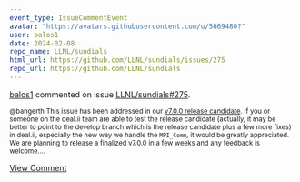 ```yaml
---
event_type: IssueCommentEvent
avatar: "https://avatars.githubusercontent.com/u/5669480?"
user: balos1
date: 2024-02-08
repo_name: LLNL/sundials
html_url: https://github.com/LLNL/sundials/issues/275
repo_url: https://github.com/LLNL/sundials
---
```


<a href='https://github.com/balos1' target='_blank'>balos1</a> commented on issue <a href='https://github.com/LLNL/sundials/issues/275' target='_blank'>LLNL/sundials#275</a>.

<small>@bangerth This issue has been addressed in our [v7.0.0 release candidate](https://github.com/LLNL/sundials/releases/tag/v7.0.0-rc.1). If you or someone on the deal.ii team are able to test the release candidate (actually, it may be better to point to the develop branch which is the release candidate plus a few more fixes) in deal.ii, especially the new way we handle the `MPI_Comm`, it would be greatly appreciated.  We are planning to release a finalized v7.0.0 in a few weeks and any feedback is welcome....</small>

<a href='https://github.com/LLNL/sundials/issues/275' target='_blank'>View Comment</a>